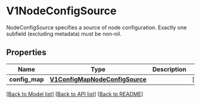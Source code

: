 # V1NodeConfigSource

NodeConfigSource specifies a source of node configuration. Exactly one subfield (excluding metadata) must be non-nil.

## Properties
Name | Type | Description | Notes
------------ | ------------- | ------------- | -------------
**config_map** | [**V1ConfigMapNodeConfigSource**](V1ConfigMapNodeConfigSource.md) |  | [optional] 

[[Back to Model list]](../README.md#documentation-for-models) [[Back to API list]](../README.md#documentation-for-api-endpoints) [[Back to README]](../README.md)


